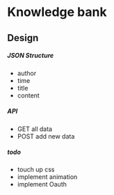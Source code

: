 # Knowledge bank

## Design

##### JSON Structure

- author
- time
- title
- content

##### API

- GET all data
- POST add new data

##### todo

- touch up css
- implement animation
- implement Oauth
